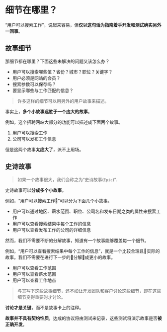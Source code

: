 # 细节在哪里？

“用户可以搜索工作”，说起来容易，但**仅以这句话为指南着手开发和测试确实另外一回事**。

## 故事细节

那细节都在哪里？下面这些未解决的问题又该怎么办？

- 用户可以搜索哪些值？省份？城市？职位？关键字？
- 用户必须是网站的会员？
- 搜索参数可以保存吗？
- 要显示哪些与工作匹配的信息？

> 许多这样的细节可以用另外的用户故事来描述。

事实上，**多个小故事远胜于一个庞大的故事**。

例如，这个招聘网站大部分的功能可以描述成下面两个故事。

1. 用户可以搜索工作
2. 公司可以发布工作信息

但是这两个故事**太庞大了**，派不上用场。

## 史诗故事

> 如果一个故事很大，我们会称之为“史诗故事(`Epic`)”.

史诗故事可以**分成多个小故事**。

例如，“用户可以搜索工作”可以分为下面几个小故事。

- 用户可以通过地区、薪水范围、职位、公司名和发布日期之类的属性来搜索工作
- 用户可以查看搜索结果中每个工作的信息
- 用户可以查看发布工作的公司的详细信息

然而，我们不需要不断的分解故事，知道有一个故事能够覆盖每一个细节。

例如，“用户可以查看搜索结果中每个工作的信息”，就是一个比较合理且实际的故事。我们不需要在进行下一步的分解成更小的故事。

- 用户可以查看工作范围
- 用户可以查看薪水范围
- 用户可以查看工作地点

> 与其写下这些故事细节，还不如让开发团队和客户讨论这些细节，即在这些细节变得重要时才讨论。

**讨论才是关键**，而不是故事卡上的注释。

**故事并不具有契约性质**，达成的协议将由测试来记录，这些测试将演示故事是否**被正确开发**。
